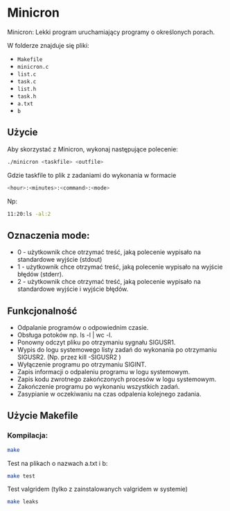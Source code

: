 # Minicron
Minicron: Lekki program uruchamiający programy o określonych porach.

W folderze znajduje się pliki:
- `Makefile`
- `minicron.c`
- `list.c`
- `task.c`
- `list.h`
- `task.h`
- `a.txt`
- `b`

## Użycie
Aby skorzystać z Minicron, wykonaj następujące polecenie:
```bash
./minicron <taskfile> <outfile>
```
Gdzie taskfile to plik z zadaniami do wykonania w formacie
```bash
<hour>:<minutes>:<command>:<mode>
```
Np:
```bash
11:20:ls -al:2
```

## Oznaczenia mode:
- 0 - użytkownik chce otrzymać treść, jaką polecenie wypisało na standardowe wyjście
(stdout)
- 1 - użytkownik chce otrzymać treść, jaką polecenie wypisało na wyjście błędów (stderr).
- 2 - użytkownik chce otrzymać treść, jaką polecenie wypisało na standardowe wyjście i wyjście błędów.

## Funkcjonalność 
- Odpalanie programów o odpowiednim czasie.
- Obsługa potoków np. ls -l | wc -l.
- Ponowny odczyt pliku po otrzymaniu sygnału SIGUSR1.
- Wypis do logu systemowego listy zadań do wykonania po otrzymaniu SIGUSR2.
(Np. przez kill -SIGUSR2 <pid>)
- Wyłączenie programu po otrzymaniu SIGINT.
- Zapis informacji o odpaleniu programu w logu systemowym.
- Zapis kodu zwrotnego zakończonych procesów w logu systemowym.
- Zakończenie programu po wykonaniu wszystkich zadań.
- Zasypianie w oczekiwaniu na czas odpalenia kolejnego zadania.

## Użycie Makefile
### Kompilacja:
```bash
make
```
Test na plikach o nazwach a.txt i b:
```bash
make test
```
Test valgridem (tylko z zainstalowanych valgridem w systemie)
```bash
make leaks
```
